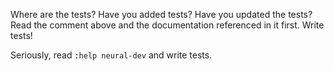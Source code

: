 <!--
Before creating a pull request, do the following.

* Read the Contributing guide linked above first.
* Read the documentation that comes with Neural with `:help neural-dev`.

Have fun!
-->

Where are the tests? Have you added tests? Have you updated the tests? Read the
comment above and the documentation referenced in it first. Write tests!

Seriously, read `:help neural-dev` and write tests.
